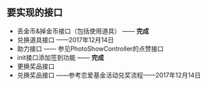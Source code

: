 ## 要实现的接口

+ 丢金币&掉金币接口（包括使用道具） —— **完成**
+ 兑换道具接口 ——2017年12月14日
+ 助力接口 —— 参见PhotoShowController的点赞接口
+ init接口添加签到功能  —— **完成**
+ 更换奖品接口
+ 兑换奖品接口 ——参考恋爱基金活动兑奖流程——2017年12月14日


